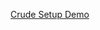 [Crude Setup Demo](https://www.canva.com/design/DAGAL2bpqis/fRy1IU4NG1tsmUhUr16zMg/edit?utm_content=DAGAL2bpqis&utm_campaign=designshare&utm_medium=link2&utm_source=sharebutton)
